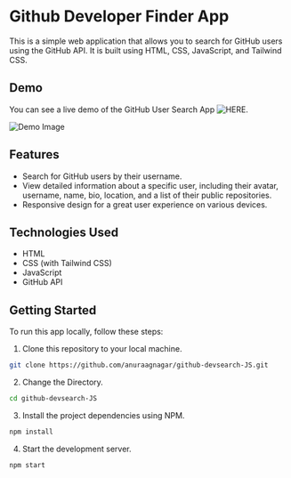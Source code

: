 # Github Developer Finder App

This is a simple web application that allows you to search for GitHub users using the GitHub API.
It is built using HTML, CSS, JavaScript, and Tailwind CSS.

## Demo

You can see a live demo of the GitHub User Search App ![HERE](https://github-devsearch.netlify.app/).

![Demo Image](https://github.com/anuraagnagar/github-devsearch-JS/blob/main/content/screenshots/shot.png)

## Features

- Search for GitHub users by their username.
- View detailed information about a specific user, including their avatar, username, name, bio, location, and a list of their public repositories.
- Responsive design for a great user experience on various devices.

## Technologies Used

- HTML
- CSS (with Tailwind CSS)
- JavaScript
- GitHub API

## Getting Started

To run this app locally, follow these steps:

1. Clone this repository to your local machine.

```bash
git clone https://github.com/anuraagnagar/github-devsearch-JS.git
```

2. Change the Directory.

```bash
cd github-devsearch-JS
```

3. Install the project dependencies using NPM.

```bash
npm install
```

4. Start the development server.

```bash
npm start
```
